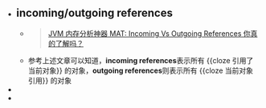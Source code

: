 - ## incoming/outgoing references
	- > [JVM 内存分析神器 MAT: Incoming Vs Outgoing References 你真的了解吗？](https://cloud.tencent.com/developer/article/1530223)
	- 参考上述文章可以知道，**incoming references**表示所有 {{cloze 引用了当前对象}} 的对象，**outgoing references**则表示所有 {{cloze 当前对象引用}} 的对象
-
-